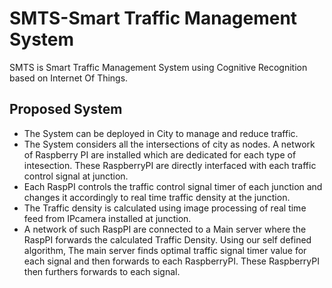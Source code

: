 # SMTS-Smart Traffic Management System

SMTS is Smart Traffic Management System using Cognitive Recognition based on Internet Of Things.
## Proposed System
* The System can be deployed in City to manage and reduce traffic.
* The System considers all the intersections of city as nodes. A network of Raspberry PI are installed which are dedicated for each type of intesection. These RaspberryPI are directly interfaced with each traffic control signal at junction.
* Each RaspPI controls the traffic control signal timer of each junction and changes it accordingly to real time traffic density at the   junction.
* The Traffic density is calculated using image processing of real time feed from IPcamera installed at junction.
* A network of such RaspPI are connected to a Main server where the RaspPI forwards the calculated Traffic Density. Using our self defined algorithm, The main server finds optimal traffic signal timer value for each signal and then forwards to each RaspberryPI. These RaspberryPI then furthers forwards to each signal.





